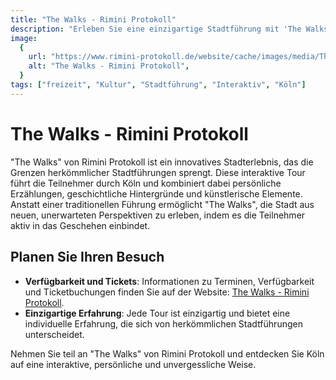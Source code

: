 ```yaml
---
title: "The Walks - Rimini Protokoll"
description: "Erleben Sie eine einzigartige Stadtführung mit 'The Walks' von Rimini Protokoll, eine interaktive Erfahrung, die Köln auf innovative Weise erkundet"
image:
  {
    url: "https://www.rimini-protokoll.de/website/cache/images/media/The%20Walks/Fotoauswahl_credit_%20Expander%20Film/1280-DSC01025.jpg",
    alt: "The Walks - Rimini Protokoll",
  }
tags: ["freizeit", "Kultur", "Stadtführung", "Interaktiv", "Köln"]
---
```


# The Walks - Rimini Protokoll

"The Walks" von Rimini Protokoll ist ein innovatives Stadterlebnis, das die Grenzen herkömmlicher Stadtführungen sprengt. Diese interaktive Tour führt die Teilnehmer durch Köln und kombiniert dabei persönliche Erzählungen, geschichtliche Hintergründe und künstlerische Elemente. Anstatt einer traditionellen Führung ermöglicht "The Walks", die Stadt aus neuen, unerwarteten Perspektiven zu erleben, indem es die Teilnehmer aktiv in das Geschehen einbindet.

## Planen Sie Ihren Besuch

- **Verfügbarkeit und Tickets**: Informationen zu Terminen, Verfügbarkeit und Ticketbuchungen finden Sie auf der Website: [The Walks - Rimini Protokoll](https://www.rimini-protokoll.de/website/de/project/the-walks).
- **Einzigartige Erfahrung**: Jede Tour ist einzigartig und bietet eine individuelle Erfahrung, die sich von herkömmlichen Stadtführungen unterscheidet.

Nehmen Sie teil an "The Walks" von Rimini Protokoll und entdecken Sie Köln auf eine interaktive, persönliche und unvergessliche Weise.
